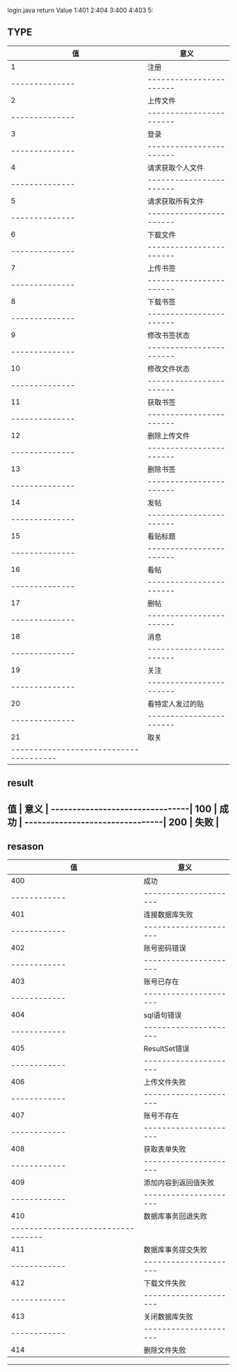 login.java
return Value
1:401
2:404
3:400
4:403
5:



TYPE
---------------------------------------
值            |          意义         |
--------------|-----------------------|
 1            |   注册                |
--------------|-----------------------|
 2            |   上传文件            |
--------------|-----------------------|
3             |      登录             |
--------------|-----------------------|
4             |   请求获取个人文件    |
--------------|-----------------------|
5             |   请求获取所有文件    |
--------------|-----------------------|
6             |     下载文件          |
--------------|-----------------------|
7             |   上传书签            |
--------------|-----------------------|
8             |    下载书签           |
--------------|-----------------------|
9             |      修改书签状态     |
--------------|-----------------------|
10            |   修改文件状态        |
--------------|-----------------------|
11            |    获取书签           |
--------------|-----------------------|
12            |    删除上传文件       |
--------------|-----------------------|
13            |    删除书签           |
--------------|-----------------------|
14            |    发帖               |
--------------|-----------------------|
15            |   看贴标题            |
--------------|-----------------------|
16            |  看帖                 |
--------------|-----------------------|
17            |   删帖                |
--------------|-----------------------|
18            |    消息               |
--------------|-----------------------|
19            |   关注                |
--------------|-----------------------|
20            |  看特定人发过的贴     |
--------------|-----------------------|
21            | 取关                  |
--------------------------------------|


result
---------------------------------
值          |  意义             |
--------------------------------|
100         | 成功              |
--------------------------------|
200         | 失败              |
---------------------------------


resason
----------------------------------
值          | 意义                |
------------|---------------------|
400         | 成功                |
------------|---------------------|
401         | 连接数据库失败      |
------------|---------------------|
402         | 账号密码错误        |
------------|---------------------|
403         | 账号已存在          |
------------|---------------------|
404         |sql语句错误          |
------------|---------------------|
405         | ResultSet错误       |
------------|---------------------|
406         | 上传文件失败        |
------------|---------------------|
407         |  账号不存在         |
------------|---------------------|
408         | 获取表单失败        |
------------|---------------------|
409         | 添加内容到返回值失败|
------------|---------------------|
410         | 数据库事务回退失败  |
----------------------------------|
411         | 数据库事务提交失败  |
------------|---------------------|
412         | 下载文件失败        |
------------|---------------------|
413         | 关闭数据库失败      |
------------|---------------------|
414         |  删除文件失败       |
-----------------------------------